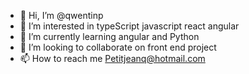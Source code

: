 - 👋 Hi, I’m @qwentinp
- 👀 I’m interested in typeScript javascript react angular
- 🌱 I’m currently learning angular and Python
- 💞️ I’m looking to collaborate on front end project 
- 📫 How to reach me Petitjeanq@hotmail.com
